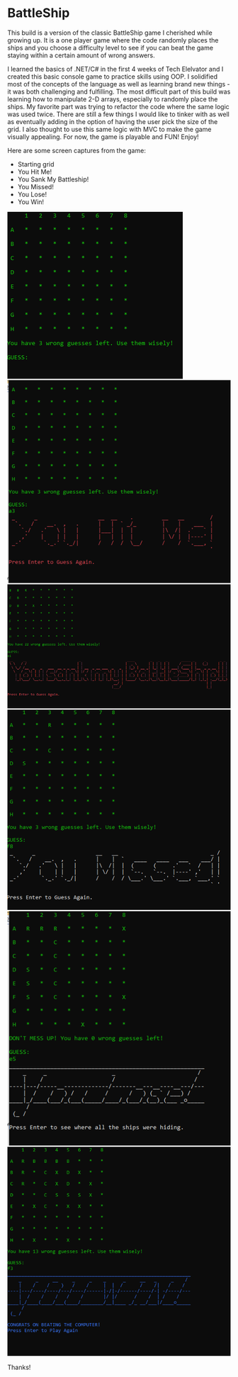 # BattleShip

This build is a version of the classic BattleShip game I cherished while growing up. It is a one player game where the code randomly places the ships and you choose a difficulty level to see if you can beat the game staying within a certain amount of wrong answers.

I learned the basics of .NET/C# in the first 4 weeks of Tech Elelvator and I created this basic console game to practice skills using OOP. I solidified most of the concepts of the language as well as learning brand new things - it was both challenging and fulfilling. The most difficult part of this build was learning how to manipulate 2-D arrays, especially to randomly place the ships. My favorite part was trying to refactor the code where the same logic was used twice. There are still a few things I would like to tinker with as well as eventually adding in the option of having the user pick the size of the grid. I also thought to use this same logic with MVC to make the game visually appealing. For now, the game is playable and FUN! Enjoy!

Here are some screen captures from the game:
* Starting grid
* You Hit Me!
* You Sank My Battleship!
* You Missed!
* You Lose!
* You Win!

![Starting Grid](starting-grid.png)
![You Hit Me](hit.png)
![You Sank My BattleShip](battleship-sank.png)
![You Missed](missed.png)
![You Lose](lose.png)
![You Win](win.png)


Thanks!